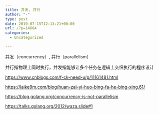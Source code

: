 ```yaml
---
title: 并发, 并行
author: "-"
type: post
date: 2019-07-15T12:13:21+00:00
url: /?p=14684
categories:
  - Uncategorized

---
```

并发（concurrency）, 并行（parallelism）
  
并行指物理上同时执行，并发指能够让多个任务在逻辑上交织执行的程序设计
  
https://www.cnblogs.com/f-ck-need-u/p/11161481.html
  
https://laike9m.com/blog/huan-zai-yi-huo-bing-fa-he-bing-xing,61/
  
https://blog.golang.org/concurrency-is-not-parallelism
  
https://talks.golang.org/2012/waza.slide#1